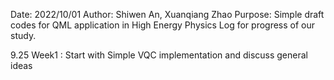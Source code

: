 Date: 2022/10/01
Author: Shiwen An, Xuanqiang Zhao
Purpose: Simple draft codes for QML application in High Energy Physics
         Log for progress of our study. 

9.25 Week1 : Start with Simple VQC implementation and discuss general ideas
